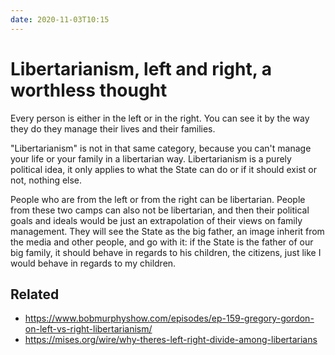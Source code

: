 ```yaml
---
date: 2020-11-03T10:15
---
```


# Libertarianism, left and right, a worthless thought

Every person is either in the left or in the right. You can see it by the way they do they manage their lives and their families.

"Libertarianism" is not in that same category, because you can't manage your life or your family in a libertarian way. Libertarianism is a purely political idea, it only applies to what the State can do or if it should exist or not, nothing else.

People who are from the left or from the right can be libertarian. People from these two camps can also not be libertarian, and then their political goals and ideals would be just an extrapolation of their views on family management. They will see the State as the big father, an image inherit from the media and other people, and go with it: if the State is the father of our big family, it should behave in regards to his children, the citizens, just like I would behave in regards to my children.

## Related

- <https://www.bobmurphyshow.com/episodes/ep-159-gregory-gordon-on-left-vs-right-libertarianism/>
- <https://mises.org/wire/why-theres-left-right-divide-among-libertarians>
